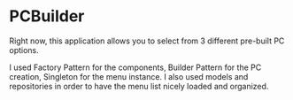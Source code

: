 # PCBuilder

Right now, this application allows you to select from 3 different pre-built PC options.

I used Factory Pattern for the components, Builder Pattern for the PC creation, Singleton for the menu instance.
I also used models and repositories in order to have the menu list nicely loaded and organized.
